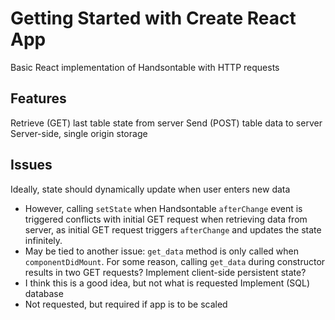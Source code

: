# Getting Started with Create React App

Basic React implementation of Handsontable with HTTP requests

## Features

Retrieve (GET) last table state from server
Send (POST) table data to server
Server-side, single origin storage

## Issues

Ideally, state should dynamically update when user enters new data
- However, calling `setState` when Handsontable `afterChange` event is triggered conflicts with initial GET request when retrieving data from server, as initial GET request triggers `afterChange` and updates the state infinitely. 
- May be tied to another issue: `get_data` method is only called when `componentDidMount`. For some reason, calling `get_data` during constructor results in two GET requests?
Implement client-side persistent state?
- I think this is a good idea, but not what is requested
Implement (SQL) database
- Not requested, but required if app is to be scaled